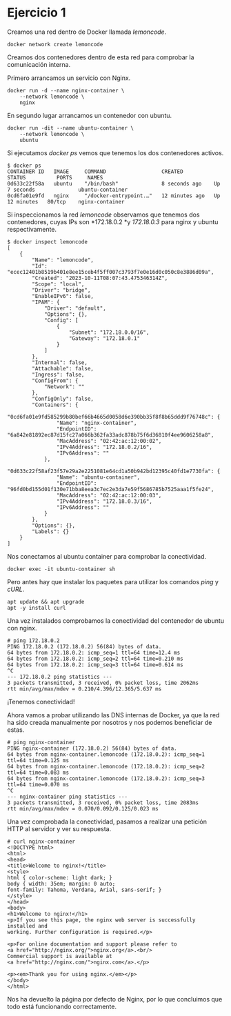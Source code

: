 # Ejercicio 1

Creamos una red dentro de Docker llamada *lemoncode*.
```
docker network create lemoncode
```

Creamos dos contenedores dentro de esta red para comprobar la comunicación interna.

Primero arrancamos un servicio con Nginx.
```
docker run -d --name nginx-container \
    --network lemoncode \
    nginx
```

En segundo lugar arrancamos un contenedor con ubuntu.
```
docker run -dit --name ubuntu-container \
    --network lemoncode \
    ubuntu
```

Si ejecutamos *docker ps* vemos que tenemos los dos contenedores activos.
```shell
$ docker ps
CONTAINER ID   IMAGE     COMMAND                  CREATED          STATUS          PORTS     NAMES
0d633c22f58a   ubuntu    "/bin/bash"              8 seconds ago    Up 7 seconds              ubuntu-container
0cd6fa01e9fd   nginx     "/docker-entrypoint.…"   12 minutes ago   Up 12 minutes   80/tcp    nginx-container
```

Si inspeccionamos la red *lemoncode* observamos que tenemos dos contenedores, cuyas IPs son *172.18.0.2 *y *172.18.0.3* para nginx y ubuntu respectivamente.

```shell
$ docker inspect lemoncode
[
    {
        "Name": "lemoncode",
        "Id": "ecec12401b8519b401e8ee15ceb4f5ff007c3793f7e0e16d0c050c8e3886d09a",
        "Created": "2023-10-11T08:07:43.475346314Z",
        "Scope": "local",
        "Driver": "bridge",
        "EnableIPv6": false,
        "IPAM": {
            "Driver": "default",
            "Options": {},
            "Config": [
                {
                    "Subnet": "172.18.0.0/16",
                    "Gateway": "172.18.0.1"
                }
            ]
        },
        "Internal": false,
        "Attachable": false,
        "Ingress": false,
        "ConfigFrom": {
            "Network": ""
        },
        "ConfigOnly": false,
        "Containers": {
            "0cd6fa01e9fd585299b80bef66b4665d0058d6e390bb35f8f8b65ddd9f76748c": {
                "Name": "nginx-container",
                "EndpointID": "6a842e81892ec87d15fc27a066b362fa33adc878b75f6d36810f4ee9606258a8",
                "MacAddress": "02:42:ac:12:00:02",
                "IPv4Address": "172.18.0.2/16",
                "IPv6Address": ""
            },
            "0d633c22f58af23f57e29a2e2251081e64cd1a50b942bd12395c40fd1e7730fa": {
                "Name": "ubuntu-container",
                "EndpointID": "96fd0bd155d01f130e71bba8eea3c7ec2e3da7e59f5686785b7525aaa1f5fe24",
                "MacAddress": "02:42:ac:12:00:03",
                "IPv4Address": "172.18.0.3/16",
                "IPv6Address": ""
            }
        },
        "Options": {},
        "Labels": {}
    }
]
```

Nos conectamos al ubuntu container para comprobar la conectividad.

```
docker exec -it ubuntu-container sh
```

Pero antes hay que instalar los paquetes para utilizar los comandos *ping* y *cURL*.

```shell
apt update && apt upgrade
apt -y install curl
```

Una vez instalados comprobamos la conectividad del contenedor de ubuntu con nginx.
```shell
# ping 172.18.0.2
PING 172.18.0.2 (172.18.0.2) 56(84) bytes of data.
64 bytes from 172.18.0.2: icmp_seq=1 ttl=64 time=12.4 ms
64 bytes from 172.18.0.2: icmp_seq=2 ttl=64 time=0.210 ms
64 bytes from 172.18.0.2: icmp_seq=3 ttl=64 time=0.614 ms
^C
--- 172.18.0.2 ping statistics ---
3 packets transmitted, 3 received, 0% packet loss, time 2062ms
rtt min/avg/max/mdev = 0.210/4.396/12.365/5.637 ms
```

¡Tenemos conectividad! 

Ahora vamos a probar utilizando las DNS internas de Docker, ya que la red ha sido creada manualmente por nosotros y nos podemos beneficiar de estas.
```shell
# ping nginx-container
PING nginx-container (172.18.0.2) 56(84) bytes of data.
64 bytes from nginx-container.lemoncode (172.18.0.2): icmp_seq=1 ttl=64 time=0.125 ms
64 bytes from nginx-container.lemoncode (172.18.0.2): icmp_seq=2 ttl=64 time=0.083 ms
64 bytes from nginx-container.lemoncode (172.18.0.2): icmp_seq=3 ttl=64 time=0.070 ms
^C
--- nginx-container ping statistics ---
3 packets transmitted, 3 received, 0% packet loss, time 2083ms
rtt min/avg/max/mdev = 0.070/0.092/0.125/0.023 ms
```

Una vez comprobada la conectividad, pasamos a realizar una petición HTTP al servidor y ver su respuesta.
```shell
# curl nginx-container
<!DOCTYPE html>
<html>
<head>
<title>Welcome to nginx!</title>
<style>
html { color-scheme: light dark; }
body { width: 35em; margin: 0 auto;
font-family: Tahoma, Verdana, Arial, sans-serif; }
</style>
</head>
<body>
<h1>Welcome to nginx!</h1>
<p>If you see this page, the nginx web server is successfully installed and
working. Further configuration is required.</p>

<p>For online documentation and support please refer to
<a href="http://nginx.org/">nginx.org</a>.<br/>
Commercial support is available at
<a href="http://nginx.com/">nginx.com</a>.</p>

<p><em>Thank you for using nginx.</em></p>
</body>
</html>
```

Nos ha devuelto la página por defecto de Nginx, por lo que concluimos que todo está funcionando correctamente.
